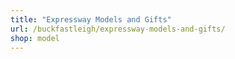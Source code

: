 ```yaml
---
title: "Expressway Models and Gifts"
url: /buckfastleigh/expressway-models-and-gifts/
shop: model
---
```

